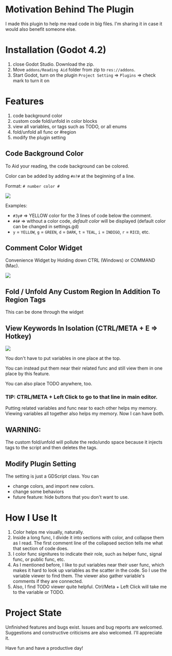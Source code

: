 # Motivation Behind The Plugin
I made this plugin to help me read code in big files. I'm sharing it in case it would also benefit someone else. 

# Installation (Godot 4.2)
1. close Godot Studio. Download the zip.
2. Move `addons/Reading Aid` folder from zip to `res://addons`.
3. Start Godot, turn on the plugin `Project Setting` => `Plugins` => check mark to turn it on

# Features
1. code background color
2. custom code fold/unfold in color blocks
3. view all variables, or tags such as TODO, or all enums
4. fold/unfold all func or #region
5. modify the plugin setting

## Code Background Color
To Aid your reading, the code background can be colored.

Color can be added by adding `#n?#` at the beginning of a line.

Format: `# number color #`

![](https://github.com/goatt1167/ReadingAid-Plugin/blob/main/demo/color%20demo.gif)

Examples:
- `#3y#` => YELLOW color for the 3 lines of code below the comment.
- `#4#` => without a color code, *default color* will be displayed
(default color can be changed in settings.gd)
- `y` = `YELLOW`, `g` = `GREEN`, `d` = `DARK`, `t` = `TEAL`, `i` = `INDIGO`, `r` = `RICD`, etc.

## Comment Color Widget
Convenience Widget by Holding down CTRL (Windows) or COMMAND (Mac).

![](https://github.com/goatt1167/ReadingAid-Plugin/blob/main/demo/widget%20demo.gif)

## Fold / Unfold Any Custom Region In Addition To Region Tags
This can be done through the widget

## View Keywords In Isolation (CTRL/META + E => Hotkey)
![](https://github.com/goatt1167/ReadingAid-Plugin/blob/main/demo/popup%20window.png)

You don't have to put variables in one place at the top.

You can instead put them near their related func and still view them in one place by this feature.

You can also place TODO anywhere, too.

### TIP: CTRL/META + Left Click to go to that line in main editor.

Putting related variables and func near to each other helps my memory. Viewing variables all together also helps my memory. Now I can have both.

## WARNING:
The custom fold/unfold will pollute the redo/undo space because it injects tags to the script and then deletes the tags.

## Modify Plugin Setting
The setting is just a GDScript class. You can
- change colors, and import new colors.
- change some behaviors
- future feature: hide buttons that you don't want to use.

# How I Use It
1. Color helps me visually, naturally.
2. Inside a long func, I divide it into sections with color, and collapse them as I read. The first comment line of the collapsed section tells me what that section of code does.
3. I color func signitures to indicate their role, such as helper func, signal func, or public func, etc.
4. As I mentioned before, I like to put variables near their user func, which makes it hard to look up variables as the scatter in the code. So I use the variable viewer to find them. The viewer also gather variable's comments if they are connected.
5. Also, I find TODO viewer quite helpful. Ctrl/Meta + Left Click will take me to the variable or TODO.

# Project State
Unfinished features and bugs exist. Issues and bug reports are welcomed. Suggestions and constructive criticisms are also welcomed. I'll appreciate it.

Have fun and have a productive day!
